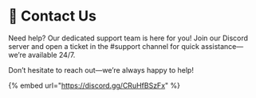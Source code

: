 # 💁 Contact Us

Need help? Our dedicated support team is here for you! Join our Discord server and open a ticket in the #support channel for quick assistance—we’re available 24/7.

Don’t hesitate to reach out—we’re always happy to help!

{% embed url="https://discord.gg/CRuHfBSzFx" %}
